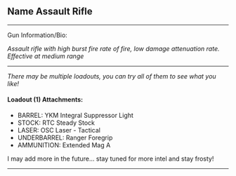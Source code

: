 ## Name Assault Rifle

---

Gun Information/Bio:

_Assault rifle with high burst fire rate of fire, low damage attenuation rate. Effective at medium range_

---

_There may be multiple loadouts, you can try all of them to see what you like!_

#### Loadout (1) Attachments:
- BARREL: YKM Integral Suppressor Light
- STOCK: RTC Steady Stock
- LASER: OSC Laser - Tactical
- UNDERBARREL: Ranger Foregrip
- AMMUNITION: Extended Mag A

I may add more in the future... stay tuned for more intel and stay frosty!

---
